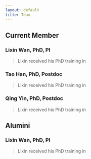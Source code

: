 ```yaml
---
layout: default
title: Team
---
```


##  Current Member

### Lixin Wan, PhD, PI
>Lixin received his PhD training in 

### Tao Han, PhD, Postdoc
>Lixin received his PhD training in 

### Qing Yin, PhD, Postdoc
>Lixin received his PhD training in 

##  Alumini

### Lixin Wan, PhD, PI
>Lixin received his PhD training in 

